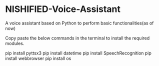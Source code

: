 # NISHIFIED-Voice-Assistant
A voice assistant based on Python to perform basic functionalities(as of now)

Copy paste the below commands in the terminal to install the required modules.

pip install pyttsx3
pip install datetime
pip install SpeechRecognition
pip install webbrowser
pip install os

